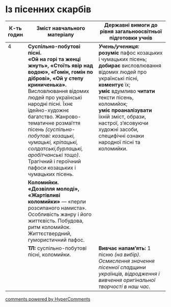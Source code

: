 <div id="hypercomments_widget" class="js-hypercomments-widget invisible"></div>

# Із пісенних скарбів

<table>
  <tr>
    <td width="10%" align="center"><b>К-ть годин</b></td>
    <td width="45%" align="center"><b>Зміст навчального матеріалу</b></td>
    <td width="45%" align="center"><b>Державні вимоги до рівня загальноосвітньої підготовки учнів</b></td>
  </tr>
<tbody>
  <tr>
<td width="10%" style="vertical-align:top !important;" rowspan="3">4</td>
    <td width="45%" style="vertical-align:top !important;">
<b>Суспільно-побутові пісні.</b><br>
<b>«Ой на горі та женці жнуть», «Стоїть явір над водою», «Гомін, гомін по діброві», «Ой у степу криниченька».</b> Висловлювання відомих людей про українські народні пісні. Їхнє ідейно-художнє багатство. Жанрово-тематичне розмаїття пісень <i>(суспільно-побутові: козацькі, чумацькі, кріпацькі, солдатські,бурлацькі, аробітчанські тощо)</i>. Трагічний і героїчний пафоси козацьких і чумацьких пісень. 
</td>
    <td width="45%" style="vertical-align:top !important;" rowspan="2">
<i><b>Учень/учениця:</b></i><br>
<b>розуміє</b> пафос козацьких і чумацьких пісень;<br> 
<b>добирає</b> висловлювання відомих людей про українські пісні, <b>коментує</b> їх;<br> 
<b>уміє</b> вдумливо <b>читати</b> тексти пісень, коломийок; <br>
<b>уміє проаналізувати</b> їхній зміст, образи, настрої, з’ясовуючи художні засоби, специфічні ознаки народної пісні та коломийки. </td>
  </tr>
    <tr>
    <td width="45%" style="vertical-align:top !important;">
<b>Коломийки.</b><br> 
<b>«Дозвілля молоді», «Жартівливі коломийки»</b> — «перли розсипаного намиста». Особливість жанру і його життєвість. Побудова, ритм коломийок. Життєствердний, гумористичний пафос.
</td>
  </tr>
    <tr>
    <td width="45%" style="vertical-align:top !important;">
<b>ТЛ:</b> суспільно-побутові пісні, коломийки.
</td>
    <td width="45%" style="vertical-align:top !important;">
<b>Вивчає напам’ять:</b> 1 пісню <i>(на вибір)</i>.<br> 
<i>Осмислення значення пісенної спадщини українців, відродження і вивчення оригінальної творчості в наш час. </i> </td>
  </tr>
</tbody>
</table>

<div class="js-hypercomments-container">
<a href="http://hypercomments.com" class="hc-link" title="comments widget">comments powered by HyperComments</a>
</div>